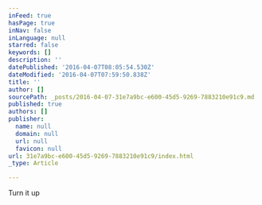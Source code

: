 ```yaml
---
inFeed: true
hasPage: true
inNav: false
inLanguage: null
starred: false
keywords: []
description: ''
datePublished: '2016-04-07T08:05:54.530Z'
dateModified: '2016-04-07T07:59:50.838Z'
title: ''
author: []
sourcePath: _posts/2016-04-07-31e7a9bc-e600-45d5-9269-7883210e91c9.md
published: true
authors: []
publisher:
  name: null
  domain: null
  url: null
  favicon: null
url: 31e7a9bc-e600-45d5-9269-7883210e91c9/index.html
_type: Article

---
```

Turn it up